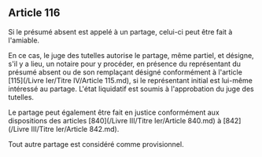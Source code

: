 Article 116
----
Si le présumé absent est appelé à un partage, celui-ci peut être fait à
l'amiable.

En ce cas, le juge des tutelles autorise le partage, même partiel, et désigne,
s'il y a lieu, un notaire pour y procéder, en présence du représentant du
présumé absent ou de son remplaçant désigné conformément à l'article [115](/Livre Ier/Titre IV/Article 115.md), si le
représentant initial est lui-même intéressé au partage. L'état liquidatif est
soumis à l'approbation du juge des tutelles.

Le partage peut également être fait en justice conformément aux dispositions des
articles [840](/Livre III/Titre Ier/Article 840.md) à [842](/Livre III/Titre Ier/Article 842.md).

Tout autre partage est considéré comme provisionnel.
